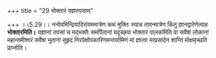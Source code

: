 +++
title = "29 भोक्तारं यज्ञतपसाम्"

+++
।।5.29।। नन्वेवमिन्द्रियादिसंयममात्रेण कथं मुक्तिः स्यान्न तावन्मात्रेण
किंतु ज्ञानद्वारेणेत्याह **भोक्तारमिति।** यज्ञानां तपसां च मद्भक्तैः
समर्पितानां यदृच्छया भोक्तारं पालकमिति वा सर्वेषां लोकानां महान्तमीश्वरं
सर्वेषां भूतानां सुहृदं निरपेक्षोपकारिणमन्तर्यामिणं मां ज्ञात्वा
मत्प्रसादेन शान्तिं मोक्षमृच्छति प्राप्नोति।
